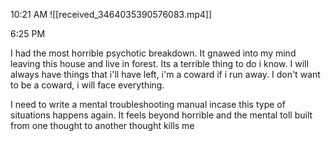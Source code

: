 
10:21 AM
![[received_3464035390576083.mp4]]


6:25 PM

I had the most horrible psychotic breakdown. It gnawed into my mind leaving this house and live in forest. Its a terrible thing to do i know. I will always have things that i'll have left, i'm a coward if i run away. I don't want to be a coward, i will face everything.

I need to write a mental troubleshooting manual incase this type of situations happens again. It feels beyond horrible and the mental toll built from one thought to another thought kills me